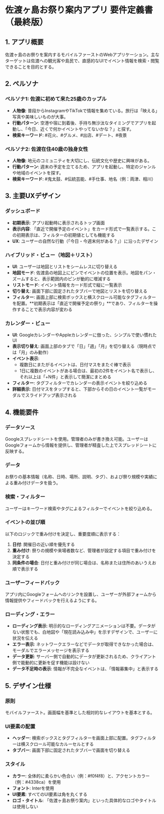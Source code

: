 # 佐渡ヶ島お祭り案内アプリ 要件定義書（最終版）

## 1. アプリ概要

佐渡ヶ島のお祭りを案内するモバイルファーストのWebアプリケーション。主なターゲットは佐渡への観光客や島民で、直感的なUIでイベント情報を検索・閲覧できることを目的とする。

## 2. ペルソナ

### ペルソナ1: 佐渡に初めて来た25歳のカップル
- **人物像**: 普段からInstagramやTikTokで情報を集めている。旅行は「映える」写真や美味しいものが大事。
- **行動パターン**: 空港や宿に到着後、手持ち無沙汰なタイミングでアプリを起動し、「今日、近くで何かイベントやってないかな？」と探す。
- **検索キーワード**: #花火、#グルメ、#出店、#デート、#夜景

### ペルソナ2: 佐渡在住40歳の独身女性
- **人物像**: 地元のコミュニティを大切にし、伝統文化や歴史に興味がある。
- **行動パターン**: 週末の予定を立てるため、アプリを起動し、特定のジャンルや地域のイベントを探す。
- **検索キーワード**: #鬼太鼓、#伝統芸能、#手仕事、地名（例：両津、相川）

## 3. 主要UXデザイン

### ダッシュボード
- **初期表示**: アプリ起動時に表示されるトップ画面
- **表示内容**: 「直近で開催予定のイベント」をカード形式で一覧表示する。この初期表示は、フィルターの初期値としても機能する
- **UX**: ユーザーの自然な行動（「今日・今週末何がある？」）に沿ったデザイン

### ハイブリッド・ビュー（地図＋リスト）
- **UI**: ユーザーは地図とリストをシームレスに切り替える
- **地図モード**: 佐渡島の地図上にピンでイベントの位置を表示。地図をパン・ズームすると、表示範囲内のピンが動的に増減する
- **リストモード**: イベント情報をカード形式で縦に一覧表示
- **切り替え**: 画面下部に固定されたタブバーで地図とリストを切り替える
- **フィルター**: 画面上部に検索ボックスと横スクロール可能なタグフィルターを配置。**初期表示は「直近で開催予定の祭り」**であり、フィルターを操作することで表示内容が変わる

### カレンダー・ビュー
- **UI**: GoogleカレンダーやAppleカレンダーに倣った、シンプルで使い慣れたUI
- **表示切り替え**: 画面上部のタブで「日」「週」「月」を切り替える（現時点では「月」のみ動作）
- **イベント表示**: 
  - 複数日にまたがるイベントは、日付マスをまたぐ棒で表示
  - 1日に複数のイベントがある場合は、最初の2件をイベント名で表示し、それ以上は「+N件」と表示して簡潔にまとめる
- **フィルター**: タグフィルターでカレンダーの表示イベントを絞り込める
- **詳細表示**: 日付マスをタップすると、下部からその日のイベント一覧がモーダルでスライドアップ表示される

## 4. 機能要件

### データソース
Googleスプレッドシートを使用。管理者のみが書き換え可能。ユーザーはGoogleフォームから情報を提供し、管理者が精査した上でスプレッドシートに反映する。

### データ
お祭りの基本情報（名称、日時、場所、説明、タグ）、および祭り規模や実績による重み付けデータを扱う。

### 検索・フィルター
ユーザーはキーワード検索やタグによるフィルターでイベントを絞り込める。

### イベントの並び順
以下のロジックで重み付けを決定し、重要度順に表示する：
1. **日付**: 開催日の近い順を優先する
2. **重み付け**: 祭りの規模や来場者数など、管理者が設定する項目で重み付けを決定する
3. **同条件の場合**: 日付と重み付けが同じ場合は、名称または住所のあいうえお順で表示する

### ユーザーフィードバック
アプリ内にGoogleフォームへのリンクを設置し、ユーザーが外部フォームから情報提供やフィードバックを行えるようにする。

### ローディング・エラー
- **ローディング表示**: 明示的なローディングアニメーションは不要。データがない状態でも、白地図や「現在読み込み中」を示すデザインで、ユーザーに状況を伝える
- **エラー表示**: ネットワークエラーなどでデータが取得できなかった場合は、モーダルでエラーメッセージを表示する
- **データ更新**: サーバー側で自動的にデータが更新されるため、クライアント側で能動的に更新を促す機能は設けない
- **データ不足時の表示**: 情報が不完全なイベントは、「情報募集中」と表示する

## 5. デザイン仕様

### 原則
モバイルファースト。画面幅を基準とした相対的なレイアウトを基本とする。

### UI要素の配置
- **ヘッダー**: 検索ボックスとタグフィルターを画面上部に配置。タグフィルターは横スクロール可能なカルーセルとする
- **タブバー**: 画面下部に固定されたタブバーで画面を切り替える

### スタイル
- **カラー**: 全体的に柔らかい色合い（例：#f0f4f8）と、アクセントカラー（例：#4338ca）を使用
- **フォント**: Interを使用
- **UI要素**: すべてのUI要素は角を丸くする
- **ロゴ・タイトル**: 「佐渡ヶ島お祭り案内」といった具体的なロゴやタイトルは使用しない